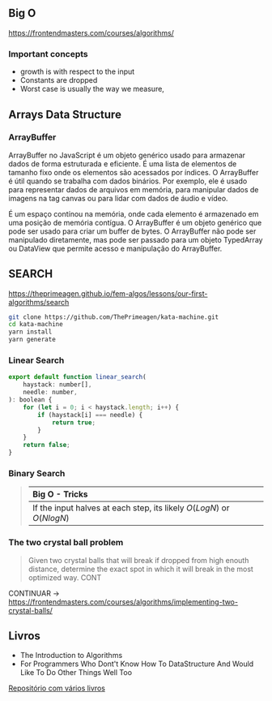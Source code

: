## Big O

https://frontendmasters.com/courses/algorithms/


### Important concepts

* growth is with respect to the input
* Constants are dropped
* Worst case is usually the way we measure,


## Arrays Data Structure


### ArrayBuffer

ArrayBuffer no JavaScript é um objeto genérico usado para armazenar dados de forma estruturada e eficiente. É uma lista de elementos de tamanho fixo onde os elementos são acessados por índices. O ArrayBuffer é útil quando se trabalha com dados binários. Por exemplo, ele é usado para representar dados de arquivos em memória, para manipular dados de imagens na tag canvas ou para lidar com dados de áudio e vídeo.

É um espaço contínou na memória, onde cada elemento é armazenado em uma posição de memória contígua. O ArrayBuffer é um objeto genérico que pode ser usado para criar um buffer de bytes. O ArrayBuffer não pode ser manipulado diretamente, mas pode ser passado para um objeto TypedArray ou DataView que permite acesso e manipulação do ArrayBuffer.


## SEARCH

https://theprimeagen.github.io/fem-algos/lessons/our-first-algorithms/search


```bash
git clone https://github.com/ThePrimeagen/kata-machine.git
cd kata-machine
yarn install
yarn generate

```

### Linear Search

```javascript
export default function linear_search(
    haystack: number[],
    needle: number,
): boolean {
    for (let i = 0; i < haystack.length; i++) {
        if (haystack[i] === needle) {
            return true;
        }
    }
    return false;
}
```

### Binary Search


>| Big O - Tricks
>| :--- |
>| If the input halves at each step, its likely $O(LogN)$ or $O(NlogN)$ |

### The two crystal ball problem

> Given two crystal balls that will break if dropped from high enouth distance, determine the exact spot in which it will break in the most optimized way.
CONT


CONTINUAR -> https://frontendmasters.com/courses/algorithms/implementing-two-crystal-balls/

 
## Livros

* The Introduction to Algorithms
* For Programmers Who Dont't Know How To DataStructure And Would Like To Do Other Things Well Too


[Repositório com vários livros](https://github.com/free-educa/books/tree/main/books)
